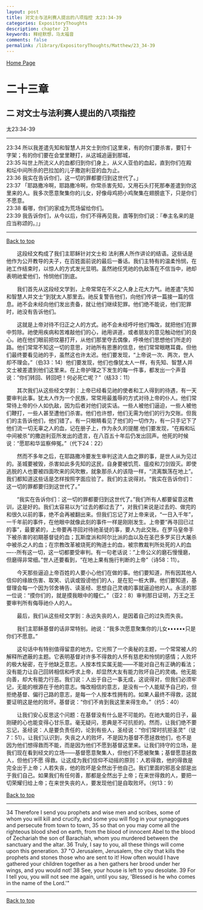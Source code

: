 ```yaml
---
layout: post
title: 对文士与法利赛人提出的八项指控 太23:34-39
categories: ExpositoryThoughts
description: chapter 23
keywords: 释经默想，马太福音
comments: false
permalink: /library/ExpositoryThoughts/Matthew/23_34-39
---
```

[ Home Page ]({{site.baseurl}}/index) <br>

<a name="0"></a>
# 二十三章 

## 二 对文士与法利赛人提出的八项指控

太23:34-39

***

23:34 所以我差遣先知和智慧人并文士到你们这里来，有的你们要杀害，要钉十字架；有的你们要在会堂里鞭打，从这城追逼到那城，<br>
23:35 叫世上所流义人的血都归到你们身上，从义人亚伯的血起，直到你们在殿和坛中间所杀的巴拉加的儿子撒迦利亚的血为止。<br>
23:36 我实在告诉你们，这一切的罪都要归到这世代了。」<br>
23:37 「耶路撒冷啊，耶路撒冷啊，你常杀害先知，又用石头打死那奉差遣到你这里来的人。我多次愿意聚集你的儿女，好像母鸡把小鸡聚集在翅膀底下，只是你们不愿意。<br>
23:38 看哪，你们的家成为荒场留给你们。<br>
23:39 我告诉你们，从今以后，你们不得再见我，直等到你们说：『奉主名来的是应当称颂的。』」<br>

***

[Back to top](#0)

&emsp;&emsp;这段经文构成了我们主耶稣针对文士和 法利赛人所作讲论的结语。这些话是他作为公开教导的夫子，在百姓面前说的最后一番话。我们主特有的温柔怜悯，在祂工作结束时，以惊人的方式发光显明。虽然祂任凭祂的仇敌落在不信当中，祂却表明祂爱他们，怜悯他们到底。

&emsp;&emsp;我们首先从这段经文学到，上帝常常在不义之人身上花大力气。祂差遣“先知和智慧人并文士”到犹太人那里去。祂反复警告他们，向他们传讲一篇接一篇的信息。祂不会未经向他们发出责备，就让他们继续犯罪。他们绝不能说，他们犯罪时，祂没有告诉他们。

&emsp;&emsp;这就是上帝对待不归正之人的方式。祂不会未经呼吁他们悔改，就把他们在罪中剪除。祂使用疾病和苦难敲他们的心，祂用讲道，或者朋友的意见触动他们的良心。祂在他们眼前把坟墓打开，从他们那里夺去偶像，呼唤他们思想他们所走的路。他们常常不知这一切的意思，对祂所有恩惠的信息，他们常常眼瞎耳聋。但他们最终要看见祂的手，虽然这也许太迟。他们要发现，“上帝说一次、两次，世人却不理会。”（伯33：14）他们要发现，他们也像犹太人一样，有先知、智慧人并文士被差遣到他们这里来。在上帝护理之下发生的每一件事，都发出一个声音说：”你们转回、转回吧！何必死亡呢？”（结33：11）

&emsp;&emsp;其次我们从这些经文学到：上帝已经看见祂的使者和工人得到的待遇，有一天要审判此事。犹太人作为一个民族，常常用最羞辱的方式对待上帝的仆人。他们常常待上帝的仆人如仇敌，因为后者对他们说实话。一些人被他们逼迫，一些人被他们鞭打，一些人甚至遭他们杀害。他们也许想，他们无需为他们的行为交账。但我们的主告诉他们，他们错了。有一只眼睛看见了他们的一切作为，有一只手记下了他们流一切无辜之人的血，记在册子上，作为永久的提醒.他们要发现，“在殿和坛中间被杀”的撒迦利亚所发出的遗言，在八百五十年后仍发出回声。他死的时候说：“愿耶和华监察伸冤。”（代下24：22）

&emsp;&emsp;然而不多年之后，在耶路撒冷要发生审判这流人血之罪的事，是世人从为见过的。圣城要被毁，杀害如此多先知的这民，自身要被饥荒、瘟疫和刀剑毁灭。即使逃脱的人也要被四面吹来的风吹散，就象那杀人的该隐一样，“流离飘荡在地上”。我们都知道这些话是怎样按照字面应验了。我们的主说得对。“我实在告诉你们：这一切的罪都要归到这世代了。”

&emsp;&emsp;“我实在告诉你们：这一切的罪都要归到这世代了。”我们所有人都要留意这教训，这是好的。我们太容易以为“过去的都过去了”，对我们来说是过去的、做完的和很久以前的事，绝不会再被翻出来。但我们忘记了对上帝来说，“一日入千年”，一千年前的事件，在他眼中就像此刻的事件一样是刚刚发生。上帝要“再寻回已过的事”，最要紧的，上帝要再寻回对待祂圣徒的事，要人为此交账。在罗马皇帝手下被杀害的初期基督徒的血；瓦斯度派和阿尔比派的血以及在圣巴多罗买日大屠杀中被杀之人的血；在宗教改革被烧死的殉道士的血，被宗教裁判所处死的人的血—--所有这一切，这一切都要受审判。有一句老话说：”上帝公义的磨石慢慢磨，但磨得非常细。”世人还要看到，“在地上果有施行判断的上帝”（诗58：11）。

&emsp;&emsp;今天那些逼迫上帝百姓的人要小心他们在做的事。他们要知道，所有因其他人信仰的缘故伤害、取笑、讥讽或毁谤他们的人，是在犯一桩大罪。他们要知道，基督理会每一个因为邻舍祷告、读圣经、思想自己灵魂的事就逼迫他的人。永活的那一位说：“摸你们的，就是摸我眼中的瞳仁。”（亚2：8）审判那日证明，万王之王要审判所有侮辱祂仆人的人。

&emsp;&emsp;最后，我们从这些经文学到：永远失丧的人，是因着自己的过失而失丧。

&emsp;&emsp;我们主耶稣基督的话非常特别。祂说：“我多次愿意聚集你的儿女••••••只是你们不愿意。”

&emsp;&emsp;这句话中有特别值得留意的地方。它光照了一个奥秘的主题，一个常常被人的解释所遮蔽的主题。它表明基督对许多不得救的人怀有慈悲和怜悯的感情；人败坏的极大秘密，在于他缺乏意志。人按本性实属无能——不能对自己有正确的看法；没有能力让自己回转相信和呼求上帝，却显然大友有能力败坏自己的灵魂。他无能向善，却大有能力行恶。我们说：人出于自己一事无成，这说得对，但我们必须牢记，无能的根源在于他的意志。悔改相信的意志，是没有一个人能赋予自己的，但拒绝基督、偏行己路的意志，是每一个人按本性拥有的。如果人最终不得救，这就要证明这是他的败坏。基督说：“你们不肯到我这里来得生命。”（约5：40）

&emsp;&emsp;让我们安心反思这个问题：在基督没有什么是不可能的。在祂大能的日子，最刚硬的心也能变得心甘乐意。毫无疑问，恩典是不可抗拒的。然而，让我们绝不要忘记，圣经说：人是要负责任的，论到有些人，圣经说：“你们常时抗拒圣灵”（徒7：51）。让我们认识到，失丧之人的败坏，不是因为基督不愿拯救他们，也不是因为他们想得救而不能，而是因为他们不愿到基督这里来。让我们持守的立场，是我们现在看到经文的立场——基督愿意聚集人，但他们不愿被聚集；基督愿意拯救人，但他们不愿 得救。让这成为我们信仰不动摇的原则：人若得救，他的得救是完全出于上帝；人若失丧，他的败坏是全然出于他自己。我们里面的邪恶全部是出于我们自己。如果我们有任何善，那都是全然出于上帝；在来世得救的人，要把一切荣耀归给上帝；在来世失丧的人，要发现他们是自取败坏。（何13：9）

[Back to top](#0)

***

34 Therefore I send you prophets and wise men and scribes, some of whom you will kill and crucify, and some you will flog in your synagogues and persecute from town to town, 35 so that on you may come all the righteous blood shed on earth, from the blood of innocent Abel to the blood of Zechariah the son of Barachiah, whom you murdered between the sanctuary and the altar. 36 Truly, I say to you, all these things will come upon this generation. 37 "O Jerusalem, Jerusalem, the city that kills the prophets and stones those who are sent to it! How often would I have gathered your children together as a hen gathers her brood under her wings, and you would not! 38 See, your house is left to you desolate. 39 For I tell you, you will not see me again, until you say, 'Blessed is he who comes in the name of the Lord.'"

***

[Back to top](#0)
